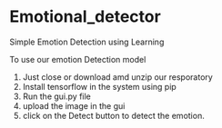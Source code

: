 # Emotional_detector
Simple Emotion Detection using Learning

To use our emotion Detection model
1. Just close or download amd unzip our resporatory
2. Install tensorflow in the system using pip
3. Run the gui.py file
4. upload the image in the gui
5. click on the Detect button to detect the emotion.
